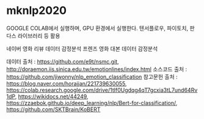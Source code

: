 # mknlp2020

GOOGLE COLAB에서 실행하며, GPU 환경에서 실행한다.
텐서플로우, 파이토치, 판다스 라이브러리 등 활용


네이버 영화 리뷰 데이터 감정분석
프렌즈 영화 대본 데이터 감정분석

데이터 출처 : https://github.com/e9t/nsmc.git, http://doraemon.iis.sinica.edu.tw/emotionlines/index.html
소스코드 출처 : https://github.com/jiwonny/nlp_emotion_classification
참고문헌 출처 :  https://blog.naver.com/horajjan/221739630055,  https://colab.research.google.com/drive/1tIf0Ugdqg4qT7gcxia3tL7und64Rv1dP, https://wikidocs.net/44249, https://zzaebok.github.io/deep_learning/nlp/Bert-for-classification/, https://github.com/SKTBrain/KoBERT
